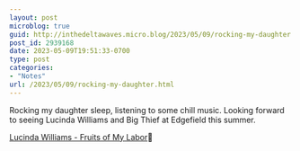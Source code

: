```yaml
---
layout: post
microblog: true
guid: http://inthedeltawaves.micro.blog/2023/05/09/rocking-my-daughter.html
post_id: 2939168
date: 2023-05-09T19:51:33-0700
type: post
categories:
- "Notes"
url: /2023/05/09/rocking-my-daughter.html
---
```

Rocking my daughter sleep, listening to some chill music. Looking forward to seeing Lucinda Williams and Big Thief at Edgefield this summer. 

[Lucinda Williams - Fruits of My Labor](https://music.apple.com/us/album/fruits-of-my-labor/1440788291?i=1440788298)🎵

